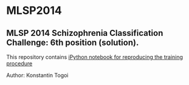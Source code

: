 MLSP2014
========

## MLSP 2014 Schizophrenia Classification Challenge: 6th position (solution).

This repository contains [iPython notebook for reproducing the training procedure](http://nbviewer.ipython.org/github/KoStiG/MLSP2014/blob/master/submission_842079.ipynb)


Author: Konstantin Togoi
